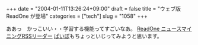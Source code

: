 +++
date = "2004-01-11T13:26:24+09:00"
draft = false
title = "ウェブ版 ReadOne が登場"
categories = ["tech"]
slug = "1058"
+++

ああっ　かっこいい・・学習する機能ってすごいなあ。
<a href="http://www.readone.net/">ReadOne ニュースマイニングRSSリーダー</a>
<a href="http://paipo.lolipop.jp/user/?ieiri">ぱいぽ</a>もちょっといじってみようと思います。
